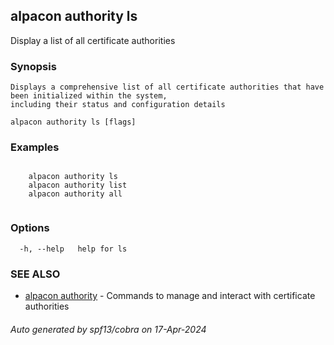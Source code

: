 ## alpacon authority ls

Display a list of all certificate authorities

### Synopsis


 	Displays a comprehensive list of all certificate authorities that have been initialized within the system, 
	including their status and configuration details
	

```
alpacon authority ls [flags]
```

### Examples

```

	alpacon authority ls
	alpacon authority list
	alpacon authority all
	
```

### Options

```
  -h, --help   help for ls
```

### SEE ALSO

* [alpacon authority](alpacon_authority.md)	 - Commands to manage and interact with certificate authorities

###### Auto generated by spf13/cobra on 17-Apr-2024
